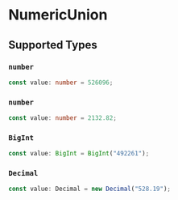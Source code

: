 # NumericUnion


## Supported Types

### `number`

```typescript
const value: number = 526096;
```

### `number`

```typescript
const value: number = 2132.82;
```

### `BigInt`

```typescript
const value: BigInt = BigInt("492261");
```

### `Decimal`

```typescript
const value: Decimal = new Decimal("528.19");
```

